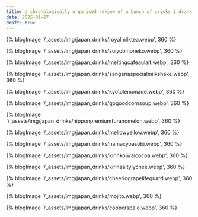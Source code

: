 ```yaml
---
title: a chronologically organised review of a bunch of drinks i drank in japan last month
date: 2025-01-27
draft: true
---
```

{% blogImage '/_assets/img/japan_drinks/royalmilktea.webp', 360 %}

{% blogImage '/_assets/img/japan_drinks/suiyobinoneko.webp', 360 %}

{% blogImage '/_assets/img/japan_drinks/meltingcafeaulait.webp', 360 %}

{% blogImage '/_assets/img/japan_drinks/sangariaspecialmilkshake.webp', 360 %}

{% blogImage '/_assets/img/japan_drinks/kyotolemonade.webp', 360 %}

{% blogImage '/_assets/img/japan_drinks/gogoodcornsoup.webp', 360 %}

{% blogImage '/_assets/img/japan_drinks/nipponpremiumfuranomelon.webp', 360 %}

{% blogImage '/_assets/img/japan_drinks/mellowyellow.webp', 360 %}

{% blogImage '/_assets/img/japan_drinks/namaxyoasobi.webp', 360 %}

{% blogImage '/_assets/img/japan_drinks/kirinkoiwaicocoa.webp', 360 %}

{% blogImage '/_assets/img/japan_drinks/kirinsaltylychee.webp', 360 %}

{% blogImage '/_assets/img/japan_drinks/cheeriograpelifeguard.webp', 360 %}

{% blogImage '/_assets/img/japan_drinks/mojito.webp', 360 %}

{% blogImage '/_assets/img/japan_drinks/cooperspale.webp', 360 %}

